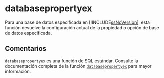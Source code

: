 ﻿---
SidebarGroup: "Funciones de sistema"
Autogenerated: true
---

# databasepropertyex

Para una base de datos especificada en [!INCLUDE[ssNoVersion](../../includes/ssnoversion-md.md)], esta función devuelve la configuración actual de la propiedad o opción de base de datos especificada.

## Comentarios 

`databasepropertyex` es una función de SQL estándar. Consulte la documentación completa de la función [`databasepropertyex`](https://learn.microsoft.com/es-es/sql/t-sql/functions/databasepropertyex-transact-sql) para mayor información.
